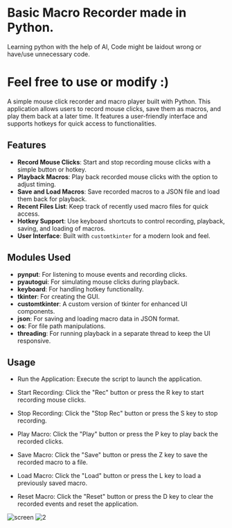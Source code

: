 # Basic Macro Recorder made in Python.

  Learning python with the help of AI, Code might be laidout wrong or have/use unnecessary code.

# Feel free to use or modify :)


A simple mouse click recorder and macro player built with Python. This application allows users to record mouse clicks, save them as macros, and play them back at a later time. It features a user-friendly interface and supports hotkeys for quick access to functionalities.


## Features

- **Record Mouse Clicks**: Start and stop recording mouse clicks with a simple button or hotkey.
- **Playback Macros**: Play back recorded mouse clicks with the option to adjust timing.
- **Save and Load Macros**: Save recorded macros to a JSON file and load them back for playback.
- **Recent Files List**: Keep track of recently used macro files for quick access.
- **Hotkey Support**: Use keyboard shortcuts to control recording, playback, saving, and loading of macros.
- **User  Interface**: Built with `customtkinter` for a modern look and feel.

## Modules Used

- **pynput**: For listening to mouse events and recording clicks.
- **pyautogui**: For simulating mouse clicks during playback.
- **keyboard**: For handling hotkey functionality.
- **tkinter**: For creating the GUI.
- **customtkinter**: A custom version of tkinter for enhanced UI components.
- **json**: For saving and loading macro data in JSON format.
- **os**: For file path manipulations.
- **threading**: For running playback in a separate thread to keep the UI responsive.


## Usage
 - Run the Application: Execute the script to launch the application.

 - Start Recording: Click the "Rec" button or press the R key to start recording mouse clicks.
 - Stop Recording: Click the "Stop Rec" button or press the S key to stop recording.
 - Play Macro: Click the "Play" button or press the P key to play back the recorded clicks.
 - Save Macro: Click the "Save" button or press the Z key to save the recorded macro to a file.
 - Load Macro: Click the "Load" button or press the L key to load a previously saved macro.
 - Reset Macro: Click the "Reset" button or press the D key to clear the recorded events and reset the application.
 
   
![screen](https://github.com/user-attachments/assets/432f7413-e0fc-4dc7-81bc-e43676d6d24d)
![2](https://github.com/user-attachments/assets/64a18dba-23b8-4323-9093-8813149e69b8)



